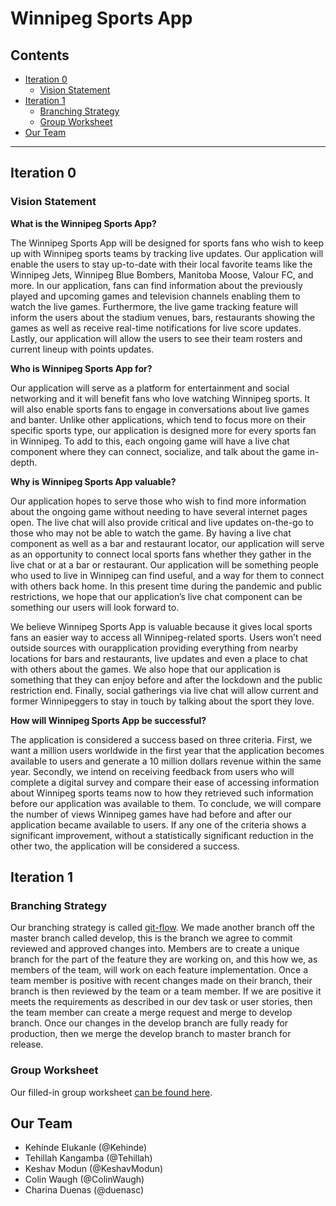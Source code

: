 # Winnipeg Sports App

## Contents
* [Iteration 0](#iteration-0)
    * [Vision Statement](#vision-statment)<!-- @IGNORE PREVIOUS: anchor -->
* [Iteration 1](#iteration-1)
    * [Branching Strategy](#branching-strategy)
    * [Group Worksheet](#group-worksheet)
* [Our Team](#our-team)

---

## **Iteration 0**
### Vision Statement

**What is the Winnipeg Sports App?**

The Winnipeg Sports App will be designed for sports fans who wish to keep up with Winnipeg sports teams by tracking live updates. Our application will enable the users to stay up-to-date with their local favorite teams like the Winnipeg Jets, Winnipeg Blue Bombers, Manitoba Moose, Valour FC, and more. In our application, fans can find information about the previously played and upcoming games and television channels enabling them to watch the live games. Furthermore, the live game tracking feature will inform the users about the stadium venues, bars, restaurants showing the games as well as receive real-time notifications for live score updates. Lastly, our application will allow the users to see their team rosters and current lineup with points updates.

**Who is Winnipeg Sports App for?**

Our application will serve as a platform for entertainment and social networking and it will benefit fans who love watching Winnipeg sports. It will also enable sports fans to engage in conversations about live games and banter. Unlike other applications, which tend to focus more on their specific sports type, our application is designed more for every sports fan in Winnipeg. To add to this, each ongoing game will have a live chat component where they can connect, socialize, and talk about the game in-depth.

**Why is Winnipeg Sports App valuable?**

Our application hopes to serve those who wish to find more information about the ongoing game without needing to have several internet pages open. The live chat will also provide critical and live updates on-the-go to those who may not be able to watch the game. By having a live chat component as well as a bar and restaurant locator, our application will serve as an opportunity to connect local sports fans whether they gather in the live chat or at a bar or restaurant. Our application will be something people who used to live in Winnipeg can find useful, and a way for them to connect with others back home. In this present time during the pandemic and public restrictions, we hope that our application’s live chat component can be something our users will look forward to.

We believe Winnipeg Sports App is valuable because it gives local sports fans an easier way to access all Winnipeg-related sports. Users won’t need outside sources with ourapplication providing everything from nearby locations for bars and restaurants, live updates and even a place to chat with others about the games. We also hope that our application is something that they can enjoy before and after the lockdown and the public restriction end. Finally, social gatherings via live chat will allow current and former Winnipeggers to stay in touch by talking about the sport they love.

**How will Winnipeg Sports App be successful?**

The application is considered a success based on three criteria. First, we want a million users worldwide in the first year that the application becomes available 
to users and generate a 10 million dollars revenue within the same year. Secondly, we intend on receiving feedback from users who will complete a digital survey and compare their ease of accessing information about Winnipeg sports teams now to how they retrieved such information before our application was available to them. To conclude, we will compare the number of views Winnipeg games have had before and after our application became available to users. If any one of the criteria shows a significant improvement, without a statistically significant reduction in the other two, the application will be considered a success.

## Iteration 1

### Branching Strategy

Our branching strategy is called [git-flow](https://nvie.com/posts/a-successful-git-branching-model/). We made another branch off the master branch called develop, this is the branch we agree to commit reviewed and approved changes into. Members are to create a unique branch for the part of the feature they are working on, and this how we, as members of the team, will work on each feature implementation. Once a team member is positive with recent changes made on their branch, their branch is then reviewed by the team or a team member. If we are positive it meets the requirements as described in our dev task or user stories, then the team member can create a merge request and merge to develop branch. Once our changes in the develop branch are fully ready for production, then we merge the develop branch to master branch for release.

### Group Worksheet

Our filled-in group worksheet [can be found here](https://code.cs.umanitoba.ca/3350-winter-2021-a03/winnipeg-sports-app-a03-group-6/-/blob/master/iteration_1_worksheet.md).

## Our Team
- Kehinde Elukanle (@Kehinde)
- Tehillah Kangamba (@Tehillah)
- Keshav Modun (@KeshavModun)
- Colin Waugh (@ColinWaugh)
- Charina Duenas (@duenasc)